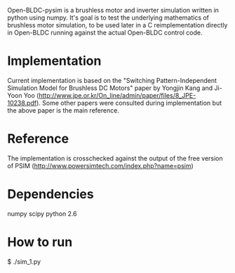 Open-BLDC-pysim is a brushless motor and inverter simulation written in python using
numpy. It's goal is to test the underlying mathematics of brushless motor
simulation, to be used later in a C reimplementation directly in Open-BLDC
running against the actual Open-BLDC control code.

Implementation
==============
Current implementation is based on the "Switching Pattern-Independent
Simulation Model for Brushless DC Motors" paper by Yongjin Kang and Ji-Yoon Yoo
(http://www.jpe.or.kr/On_line/admin/paper/files/8_JPE-10238.pdf). Some other
papers were consulted during implementation but the above paper is the main
reference.

Reference
=========
The implementation is crosschecked against the output of the free version of
PSIM (http://www.powersimtech.com/index.php?name=psim)

Dependencies
============
numpy
scipy
python 2.6

How to run
==========
$ ./sim_1.py
